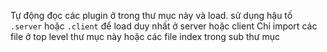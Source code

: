 Tự động đọc các plugin ở trong thư mục này và load. sử dụng hậu tố `.server` hoặc `.client` để load duy nhất ở server hoặc client
Chỉ import các file ở top level thư mục này hoặc các file index trong sub thư mục
